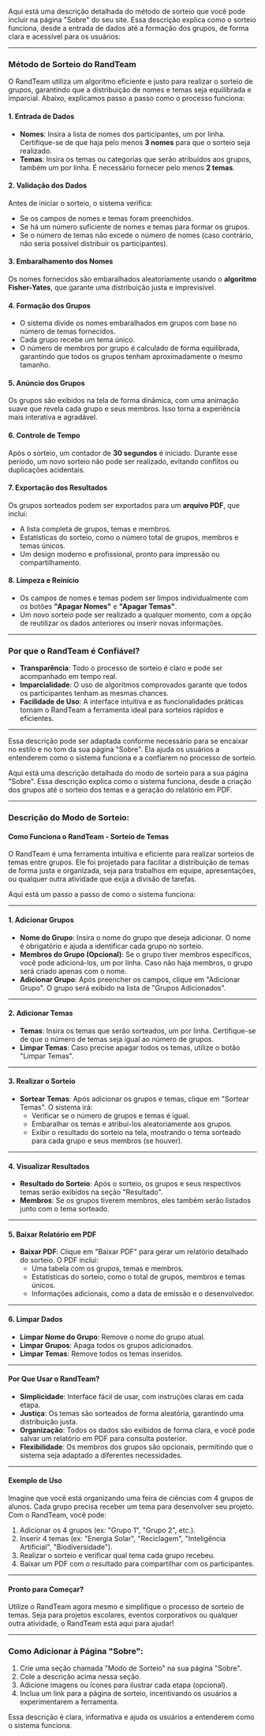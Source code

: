 Aqui está uma descrição detalhada do método de sorteio que você pode incluir na página "Sobre" do seu site. Essa descrição explica como o sorteio funciona, desde a entrada de dados até a formação dos grupos, de forma clara e acessível para os usuários:

---

### **Método de Sorteio do RandTeam**

O RandTeam utiliza um algoritmo eficiente e justo para realizar o sorteio de grupos, garantindo que a distribuição de nomes e temas seja equilibrada e imparcial. Abaixo, explicamos passo a passo como o processo funciona:

#### **1. Entrada de Dados**

- **Nomes**: Insira a lista de nomes dos participantes, um por linha. Certifique-se de que haja pelo menos **3 nomes** para que o sorteio seja realizado.
- **Temas**: Insira os temas ou categorias que serão atribuídos aos grupos, também um por linha. É necessário fornecer pelo menos **2 temas**.

#### **2. Validação dos Dados**

Antes de iniciar o sorteio, o sistema verifica:

- Se os campos de nomes e temas foram preenchidos.
- Se há um número suficiente de nomes e temas para formar os grupos.
- Se o número de temas não excede o número de nomes (caso contrário, não seria possível distribuir os participantes).

#### **3. Embaralhamento dos Nomes**

Os nomes fornecidos são embaralhados aleatoriamente usando o **algoritmo Fisher-Yates**, que garante uma distribuição justa e imprevisível.

#### **4. Formação dos Grupos**

- O sistema divide os nomes embaralhados em grupos com base no número de temas fornecidos.
- Cada grupo recebe um tema único.
- O número de membros por grupo é calculado de forma equilibrada, garantindo que todos os grupos tenham aproximadamente o mesmo tamanho.

#### **5. Anúncio dos Grupos**

Os grupos são exibidos na tela de forma dinâmica, com uma animação suave que revela cada grupo e seus membros. Isso torna a experiência mais interativa e agradável.

#### **6. Controle de Tempo**

Após o sorteio, um contador de **30 segundos** é iniciado. Durante esse período, um novo sorteio não pode ser realizado, evitando conflitos ou duplicações acidentais.

#### **7. Exportação dos Resultados**

Os grupos sorteados podem ser exportados para um **arquivo PDF**, que inclui:

- A lista completa de grupos, temas e membros.
- Estatísticas do sorteio, como o número total de grupos, membros e temas únicos.
- Um design moderno e profissional, pronto para impressão ou compartilhamento.

#### **8. Limpeza e Reinício**

- Os campos de nomes e temas podem ser limpos individualmente com os botões **"Apagar Nomes"** e **"Apagar Temas"**.
- Um novo sorteio pode ser realizado a qualquer momento, com a opção de reutilizar os dados anteriores ou inserir novas informações.

---

### **Por que o RandTeam é Confiável?**

- **Transparência**: Todo o processo de sorteio é claro e pode ser acompanhado em tempo real.
- **Imparcialidade**: O uso de algoritmos comprovados garante que todos os participantes tenham as mesmas chances.
- **Facilidade de Uso**: A interface intuitiva e as funcionalidades práticas tornam o RandTeam a ferramenta ideal para sorteios rápidos e eficientes.

---

Essa descrição pode ser adaptada conforme necessário para se encaixar no estilo e no tom da sua página "Sobre". Ela ajuda os usuários a entenderem como o sistema funciona e a confiarem no processo de sorteio.

Aqui está uma descrição detalhada do modo de sorteio para a sua página "Sobre". Essa descrição explica como o sistema funciona, desde a criação dos grupos até o sorteio dos temas e a geração do relatório em PDF.

---

### Descrição do Modo de Sorteio:

#### **Como Funciona o RandTeam - Sorteio de Temas**

O RandTeam é uma ferramenta intuitiva e eficiente para realizar sorteios de temas entre grupos. Ele foi projetado para facilitar a distribuição de temas de forma justa e organizada, seja para trabalhos em equipe, apresentações, ou qualquer outra atividade que exija a divisão de tarefas.

Aqui está um passo a passo de como o sistema funciona:

---

#### **1. Adicionar Grupos**

- **Nome do Grupo**: Insira o nome do grupo que deseja adicionar. O nome é obrigatório e ajuda a identificar cada grupo no sorteio.
- **Membros do Grupo (Opcional)**: Se o grupo tiver membros específicos, você pode adicioná-los, um por linha. Caso não haja membros, o grupo será criado apenas com o nome.
- **Adicionar Grupo**: Após preencher os campos, clique em "Adicionar Grupo". O grupo será exibido na lista de "Grupos Adicionados".

---

#### **2. Adicionar Temas**

- **Temas**: Insira os temas que serão sorteados, um por linha. Certifique-se de que o número de temas seja igual ao número de grupos.
- **Limpar Temas**: Caso precise apagar todos os temas, utilize o botão "Limpar Temas".

---

#### **3. Realizar o Sorteio**

- **Sortear Temas**: Após adicionar os grupos e temas, clique em "Sortear Temas". O sistema irá:
  - Verificar se o número de grupos e temas é igual.
  - Embaralhar os temas e atribuí-los aleatoriamente aos grupos.
  - Exibir o resultado do sorteio na tela, mostrando o tema sorteado para cada grupo e seus membros (se houver).

---

#### **4. Visualizar Resultados**

- **Resultado do Sorteio**: Após o sorteio, os grupos e seus respectivos temas serão exibidos na seção "Resultado".
- **Membros**: Se os grupos tiverem membros, eles também serão listados junto com o tema sorteado.

---

#### **5. Baixar Relatório em PDF**

- **Baixar PDF**: Clique em "Baixar PDF" para gerar um relatório detalhado do sorteio. O PDF inclui:
  - Uma tabela com os grupos, temas e membros.
  - Estatísticas do sorteio, como o total de grupos, membros e temas únicos.
  - Informações adicionais, como a data de emissão e o desenvolvedor.

---

#### **6. Limpar Dados**

- **Limpar Nome do Grupo**: Remove o nome do grupo atual.
- **Limpar Grupos**: Apaga todos os grupos adicionados.
- **Limpar Temas**: Remove todos os temas inseridos.

---

#### **Por Que Usar o RandTeam?**

- **Simplicidade**: Interface fácil de usar, com instruções claras em cada etapa.
- **Justiça**: Os temas são sorteados de forma aleatória, garantindo uma distribuição justa.
- **Organização**: Todos os dados são exibidos de forma clara, e você pode salvar um relatório em PDF para consulta posterior.
- **Flexibilidade**: Os membros dos grupos são opcionais, permitindo que o sistema seja adaptado a diferentes necessidades.

---

#### **Exemplo de Uso**

Imagine que você está organizando uma feira de ciências com 4 grupos de alunos. Cada grupo precisa receber um tema para desenvolver seu projeto. Com o RandTeam, você pode:

1. Adicionar os 4 grupos (ex: "Grupo 1", "Grupo 2", etc.).
2. Inserir 4 temas (ex: "Energia Solar", "Reciclagem", "Inteligência Artificial", "Biodiversidade").
3. Realizar o sorteio e verificar qual tema cada grupo recebeu.
4. Baixar um PDF com o resultado para compartilhar com os participantes.

---

#### **Pronto para Começar?**

Utilize o RandTeam agora mesmo e simplifique o processo de sorteio de temas. Seja para projetos escolares, eventos corporativos ou qualquer outra atividade, o RandTeam está aqui para ajudar!

---

### Como Adicionar à Página "Sobre":

1. Crie uma seção chamada "Modo de Sorteio" na sua página "Sobre".
2. Cole a descrição acima nessa seção.
3. Adicione imagens ou ícones para ilustrar cada etapa (opcional).
4. Inclua um link para a página de sorteio, incentivando os usuários a experimentarem a ferramenta.

Essa descrição é clara, informativa e ajuda os usuários a entenderem como o sistema funciona.
